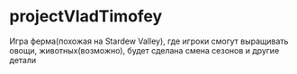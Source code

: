 # projectVladTimofey

Игра ферма(похожая на Stardew Valley), где игроки смогут выращивать овощи, животных(возможно), будет сделана смена сезонов и другие детали
